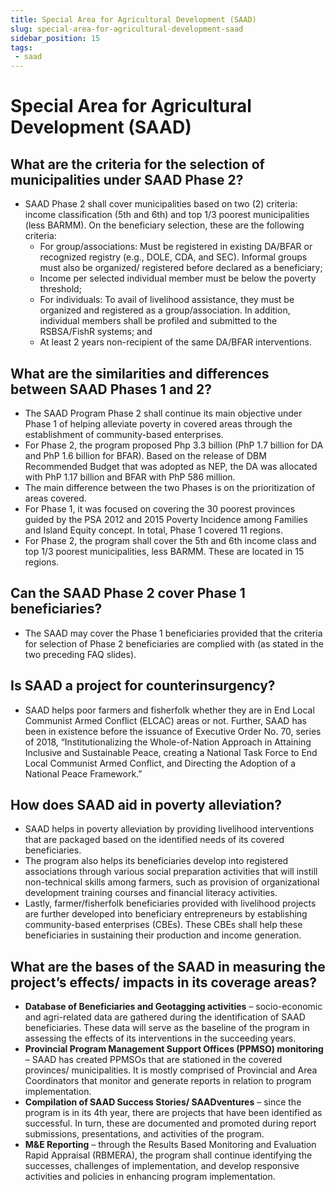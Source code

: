 ```yaml
---
title: Special Area for Agricultural Development (SAAD)
slug: special-area-for-agricultural-development-saad
sidebar_position: 15
tags:
 - saad
---
```


# Special Area for Agricultural Development (SAAD)

## What are the criteria for the selection of municipalities under SAAD Phase 2?

- SAAD Phase 2 shall cover municipalities based on two (2) criteria: income classification (5th and 6th) and top 1/3 poorest municipalities (less BARMM). On the beneficiary selection, these are the following criteria:
  - For group/associations: Must be registered in existing DA/BFAR or recognized registry (e.g., DOLE, CDA, and SEC). Informal groups must also be organized/ registered before declared as a beneficiary;
  - Income per selected individual member must be below the poverty threshold;
  - For individuals: To avail of livelihood assistance, they must be organized and registered as a group/association. In addition, individual members shall be profiled and submitted to the RSBSA/FishR systems; and
  - At least 2 years non-recipient of the same DA/BFAR interventions.

## What are the similarities and differences between SAAD Phases 1 and 2?

- The SAAD Program Phase 2 shall continue its main objective under Phase 1 of helping alleviate poverty in covered areas through the establishment of community-based enterprises. 
- For Phase 2, the program proposed Php 3.3 billion (PhP 1.7 billion for DA and PhP 1.6 billion for BFAR). Based on the release of DBM Recommended Budget that was adopted as NEP, the DA was allocated with PhP 1.17 billion and BFAR with PhP 586 million. 
- The main difference between the two Phases is on the prioritization of areas covered. 
- For Phase 1, it was focused on covering the 30 poorest provinces guided by the PSA 2012 and 2015 Poverty Incidence among Families and Island Equity concept. In total, Phase 1 covered 11 regions.
- For Phase 2, the program shall cover the 5th and 6th income class and top 1/3 poorest municipalities, less BARMM. These are located in 15 regions.

## Can the SAAD Phase 2 cover Phase 1 beneficiaries?

- The SAAD may cover the Phase 1 beneficiaries provided that the criteria for selection of Phase 2 beneficiaries are complied with (as stated in the two preceding FAQ slides).

## Is SAAD a project for counterinsurgency?

- SAAD helps poor farmers and fisherfolk whether they are in End Local Communist Armed Conflict (ELCAC) areas or not.  Further, SAAD has been in existence before the issuance of Executive Order No. 70, series of 2018, “Institutionalizing the Whole-of-Nation Approach in Attaining Inclusive and Sustainable Peace, creating a National Task Force to End Local Communist Armed Conflict, and Directing the Adoption of a National Peace Framework.”

## How does SAAD aid in poverty alleviation?

- SAAD helps in poverty alleviation by providing livelihood interventions that are packaged based on the identified needs of its covered beneficiaries. 
- The program also helps its beneficiaries develop into registered associations through various social preparation activities that will instill non-technical skills among farmers, such as provision of organizational development training courses and financial literacy activities.
- Lastly, farmer/fisherfolk beneficiaries provided with livelihood projects are further developed into beneficiary entrepreneurs by establishing community-based enterprises (CBEs). These CBEs shall help these beneficiaries in sustaining their production and income generation.

## What are the bases of the SAAD in measuring the project’s effects/ impacts in its coverage areas?

- **Database of Beneficiaries and Geotagging activities** – socio-economic and agri-related data are gathered during the identification of SAAD beneficiaries. These data will serve as the baseline of the program in assessing the effects of its interventions in the succeeding years.
- **Provincial Program Management Support Offices (PPMSO) monitoring** – SAAD has created PPMSOs that are stationed in the covered provinces/ municipalities. It is mostly comprised of Provincial and Area Coordinators that monitor and generate reports in relation to program implementation.
- **Compilation of SAAD Success Stories/ SAADventures** – since the program is in its 4th year, there are projects that have been identified as successful. In turn, these are documented and promoted during report submissions, presentations, and activities of the program.
- **M&E Reporting** – through the Results Based Monitoring and Evaluation Rapid Appraisal (RBMERA), the program shall continue identifying the successes, challenges of implementation, and develop responsive activities and policies in enhancing program implementation.


